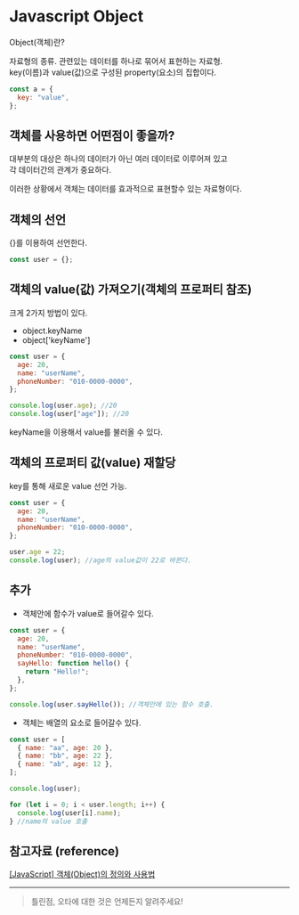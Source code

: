 # Javascript Object

Object(객체)란?

자료형의 종류. 관련있는 데이터를 하나로 묶어서 표현하는 자료형.  
key(이름)과 value(값)으로 구성된 property(요소)의 집합이다.

```javascript
const a = {
  key: "value",
};
```

## 객체를 사용하면 어떤점이 좋을까?

대부분의 대상은 하나의 데이터가 아닌 여러 데이터로 이루어져 있고  
각 데이터간의 관계가 중요하다.

이러한 상황에서 객체는 데이터를 효과적으로 표현할수 있는 자료형이다.

## 객체의 선언

{}를 이용하여 선언한다.

```javascript
const user = {};
```

## 객체의 value(값) 가져오기(객체의 프로퍼티 참조)

크게 2가지 방법이 있다.

- object.keyName
- object['keyName']

```javascript
const user = {
  age: 20,
  name: "userName",
  phoneNumber: "010-0000-0000",
};

console.log(user.age); //20
console.log(user["age"]); //20
```

keyName을 이용해서 value를 불러올 수 있다.

## 객체의 프로퍼티 값(value) 재할당

key를 통해 새로운 value 선언 가능.

```javascript
const user = {
  age: 20,
  name: "userName",
  phoneNumber: "010-0000-0000",
};

user.age = 22;
console.log(user); //age의 value값이 22로 바뀐다.
```

## 추가

- 객체안에 함수가 value로 들어갈수 있다.

```javascript
const user = {
  age: 20,
  name: "userName",
  phoneNumber: "010-0000-0000",
  sayHello: function hello() {
    return "Hello!";
  },
};

console.log(user.sayHello()); //객체안에 있는 함수 호출.
```

- 객체는 배열의 요소로 들어갈수 있다.

```javascript
const user = [
  { name: "aa", age: 20 },
  { name: "bb", age: 22 },
  { name: "ab", age: 12 },
];

console.log(user);

for (let i = 0; i < user.length; i++) {
  console.log(user[i].name);
} //name의 value 호출
```

## 참고자료 (reference)

[[JavaScript] 객체(Object)의 정의와 사용법](https://velog.io/@bsjp400/JavaScript-%EA%B0%9D%EC%B2%B4Object%EB%9E%80)

---

> 틀린점, 오타에 대한 것은 언제든지 알려주세요!
